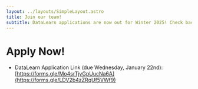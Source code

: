 ```yaml
---
layout: ../layouts/SimpleLayout.astro
title: Join our team!
subtitle: DataLearn applications are now out for Winter 2025! Check back next quarter for recruitment for other branches!
---
```



# Apply Now!

* DataLearn Application Link (due Wednesday, January 22nd): [https://forms.gle/Mo4srTjvGpUucNa6A](https://forms.gle/LDV2b4zZRqUf5VWf9)

